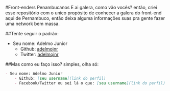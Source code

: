 #Front-enders Penambucanos 
E ai galera, como vão vocês? então, criei esse repositório com o unico propósito de conhecer a galera do front-end aqui de
Pernambuco, então deixa alguma informações suas pra gente fazer uma network bem massa. 

##Tente seguir o padrão:
- Seu nome: Adelmo Junior
    - Github: [adelmojnr](https://github.com/adelmojnr)
    - Twitter: [adelmojnr](https://twitter.com/adelmojnr)

##Mas como eu faço isso? simples, olha só:

```markdown
- Seu nome: Adelmo Junior
    - Github: [seu username](link do perfil)
    - Facebook/Twitter ou sei lá o que: [seu username](link do perfil)



```
